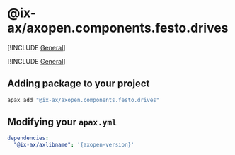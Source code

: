 # @ix-ax/axopen.components.festo.drives

[!INCLUDE [General](../docs/README.md)]

[!INCLUDE [General](../../../docfx/articles/notes/APAX_PACAKGE_GENERAL.md)]


## Adding package to your project
~~~bash
apax add "@ix-ax/axopen.components.festo.drives"
~~~

## Modifying your `apax.yml`

~~~yml
dependencies:
  "@ix-ax/axlibname": '{axopen-version}'  
~~~